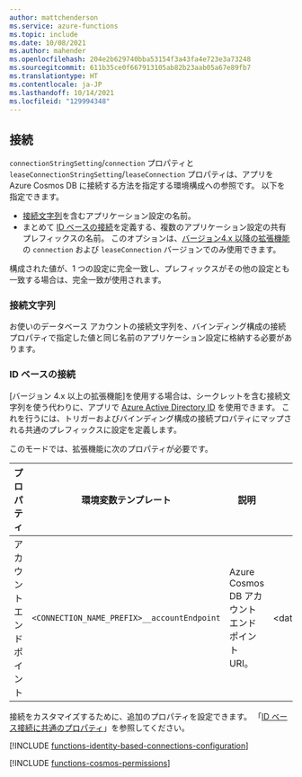 ```yaml
---
author: mattchenderson
ms.service: azure-functions
ms.topic: include
ms.date: 10/08/2021
ms.author: mahender
ms.openlocfilehash: 204e2b629740bba53154f3a43fa4e723e3a73248
ms.sourcegitcommit: 611b35ce0f667913105ab82b23aab05a67e89fb7
ms.translationtype: HT
ms.contentlocale: ja-JP
ms.lasthandoff: 10/14/2021
ms.locfileid: "129994348"
---
```

## <a name="connections"></a>接続

`connectionStringSetting`/`connection` プロパティと `leaseConnectionStringSetting`/`leaseConnection` プロパティは、アプリを Azure Cosmos DB に接続する方法を指定する環境構成への参照です。 以下を指定できます。

- [接続文字列](#connection-string)を含むアプリケーション設定の名前。
- まとめて [ID ベースの接続](#identity-based-connections)を定義する、複数のアプリケーション設定の共有プレフィックスの名前。 このオプションは、[バージョン4.x 以降の拡張機能]の `connection` および `leaseConnection` バージョンでのみ使用できます。

構成された値が、1 つの設定に完全一致し、プレフィックスがその他の設定とも一致する場合は、完全一致が使用されます。

### <a name="connection-string"></a>接続文字列

お使いのデータベース アカウントの接続文字列を、バインディング構成の接続プロパティで指定した値と同じ名前のアプリケーション設定に格納する必要があります。

### <a name="identity-based-connections"></a>ID ベースの接続

[バージョン 4.x 以上の拡張機能]を使用する場合は、シークレットを含む接続文字列を使う代わりに、アプリで [Azure Active Directory ID](../articles/active-directory/fundamentals/active-directory-whatis.md) を使用できます。 これを行うには、トリガーおよびバインディング構成の接続プロパティにマップされる共通のプレフィックスに設定を定義します。

このモードでは、拡張機能に次のプロパティが必要です。

| プロパティ                  | 環境変数テンプレート                       | 説明                                | 値の例                                        |
|---------------------------|-----------------------------------------------------|--------------------------------------------|------------------------------------------------|
| アカウント エンドポイント | `<CONNECTION_NAME_PREFIX>__accountEndpoint` | Azure Cosmos DB アカウント エンドポイント URI。 | <database_account_name>.documents.azure.com |

接続をカスタマイズするために、追加のプロパティを設定できます。 「[ID ベース接続に共通のプロパティ](../articles/azure-functions/functions-reference.md#common-properties-for-identity-based-connections)」を参照してください。

[!INCLUDE [functions-identity-based-connections-configuration](./functions-identity-based-connections-configuration.md)]

[!INCLUDE [functions-cosmos-permissions](./functions-cosmos-permissions.md)]

[バージョン4.x 以降の拡張機能]: ../articles/azure-functions/functions-bindings-cosmosdb-v2.md#cosmos-db-extension-4x-and-higher
